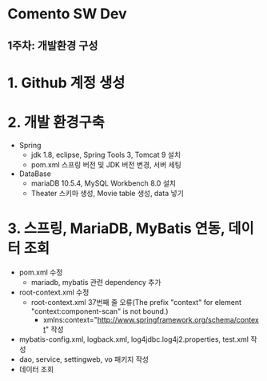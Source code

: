Comento SW Dev
==============

1주차: 개발환경 구성
-------------------
 
 # 1. Github 계정 생성 
 
#  2. 개발 환경구축
 
 * Spring 
      + jdk 1.8, eclipse, Spring Tools 3, Tomcat 9 설치
      + pom.xml 스프링 버전 및 JDK 버전 변경, 서버 세팅
 * DataBase
      + mariaDB 10.5.4, MySQL Workbench 8.0 설치
      + Theater 스키마 생성, Movie table 생성, data 넣기
 
#  3. 스프링, MariaDB, MyBatis 연동, 데이터 조회
 * pom.xml 수정     
      + mariadb, mybatis 관련 dependency 추가    
 * root-context.xml 수정    
      + root-context.xml 37번째 줄 오류(The prefix "context" for element "context:component-scan" is not bound.)    
          - xmlns:context="http://www.springframework.org/schema/context" 작성     
 * mybatis-config.xml, logback.xml, log4jdbc.log4j2.properties, test.xml 작성    
 * dao, service, settingweb, vo 패키지 작성    
 * 데이터 조회
   

